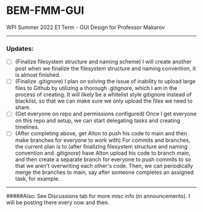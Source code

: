 # BEM-FMM-GUI
WPI Summer 2022 E1 Term - GUI Design for Professor Makarov

---

### Updates:
- [ ] \(Finalize filesystem structure and naming scheme) 
I will create another post when we finalize the filesystem structure and naming convention, it is almost finished.
- [ ] \(Finalize .gitignore) 
I plan on solving the issue of inability to upload large files to Github by utilizing a thorough .gitignore, which I am in the process of creating. It will likely be a whitelist style gitignore instead of blacklist, so that we can make sure we only upload the files we need to share.
- [ ] \(Get everyone on repo and permissions configured) 
Once I get everyone on this repo and setup, we can start delegating tasks and creating timelines.
- [ ] \(After completing above, get Alton to push his code to main and then make branches for everyone to work with) 
For commits and branches, the current plan is to (after finalizing filesystem structure and naming convention and .gitignore) have Alton upload his code to branch main, and then create a separate branch for everyone to push commits to so that we aren't overwriting each other's code. Then, we can periodically merge the branches to main, say after someone completes an assigned task, for example.

---

#####Also:
See Discussions tab for more misc info (in announcements). I will be posting there every now and then.
